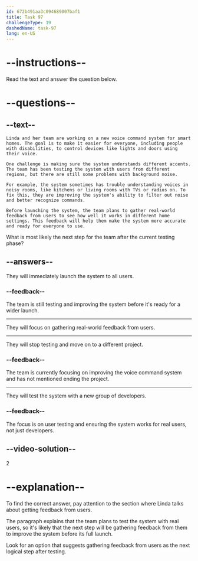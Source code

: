```yaml
---
id: 672b491aa3c094689007baf1
title: Task 97
challengeType: 19
dashedName: task-97
lang: en-US
---
```


<!-- READING -->

# --instructions--

Read the text and answer the question below.

# --questions--

## --text--

`Linda and her team are working on a new voice command system for smart homes. The goal is to make it easier for everyone, including people with disabilities, to control devices like lights and doors using their voice.`

`One challenge is making sure the system understands different accents. The team has been testing the system with users from different regions, but there are still some problems with background noise.`

`For example, the system sometimes has trouble understanding voices in noisy rooms, like kitchens or living rooms with TVs or radios on. To fix this, they are improving the system's ability to filter out noise and better recognize commands.`

`Before launching the system, the team plans to gather real-world feedback from users to see how well it works in different home settings. This feedback will help them make the system more accurate and ready for everyone to use.`

What is most likely the next step for the team after the current testing phase?

## --answers--

They will immediately launch the system to all users.

### --feedback--

The team is still testing and improving the system before it's ready for a wider launch.

---

They will focus on gathering real-world feedback from users.

---

They will stop testing and move on to a different project.

### --feedback--

The team is currently focusing on improving the voice command system and has not mentioned ending the project.

---

They will test the system with a new group of developers.

### --feedback--

The focus is on user testing and ensuring the system works for real users, not just developers.

## --video-solution--

2

# --explanation--

To find the correct answer, pay attention to the section where Linda talks about getting feedback from users.

The paragraph explains that the team plans to test the system with real users, so it's likely that the next step will be gathering feedback from them to improve the system before its full launch.

Look for an option that suggests gathering feedback from users as the next logical step after testing.

